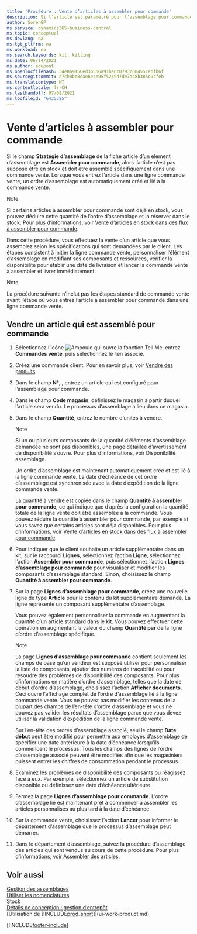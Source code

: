 ```yaml
---
title: 'Procédure : Vente d’articles à assembler pour commande'
description: Si l’article est paramétré pour l’assemblage pour commande, alors l’article ne devrait pas être en stock, et doit être assemblé spécifiquement à une commande vente.
author: SorenGP
ms.service: dynamics365-business-central
ms.topic: conceptual
ms.devlang: na
ms.tgt_pltfrm: na
ms.workload: na
ms.search.keywords: kit, kitting
ms.date: 06/14/2021
ms.author: edupont
ms.openlocfilehash: 34e869166ed3b556a91ba6c0793c60455cebfb6f
ms.sourcegitcommit: a7cb0be8eae6ece95f5259d7de7a48b385c9cfeb
ms.translationtype: HT
ms.contentlocale: fr-CH
ms.lasthandoff: 07/08/2021
ms.locfileid: "6435385"
---
```

# <a name="sell-items-assembled-to-order"></a>Vente d’articles à assembler pour commande
Si le champ **Stratégie d’assemblage** de la fiche article d’un élément d’assemblage est **Assembler pour commande**, alors l’article n’est pas supposé être en stock et doit être assemblé spécifiquement dans une commande vente. Lorsque vous entrez l’article dans une ligne commande vente, un ordre d’assemblage est automatiquement créé et lié à la commande vente.  

> [!NOTE]  
>  Si certains articles à assembler pour commande sont déjà en stock, vous pouvez déduire cette quantité de l’ordre d’assemblage et la réserver dans le stock. Pour plus d’informations, voir [Vente d’articles en stock dans des flux à assembler pour commande](assembly-how-to-sell-assemble-to-order-items-and-inventory-items-together.md).  

Dans cette procédure, vous effectuez la vente d’un article que vous assemblez selon les spécifications qui sont demandées par le client. Les étapes consistent à initier la ligne commande vente, personnaliser l’élément d’assemblage en modifiant ses composants et ressources, vérifier la disponibilité pour établir une date de livraison et lancer la commande vente à assembler et livrer immédiatement.  

> [!NOTE]  
>  La procédure suivante n’inclut pas les étapes standard de commande vente avant l’étape où vous entrez l’article à assembler pour commande dans une ligne commande vente.  

## <a name="to-sell-an-item-that-is-assembled-to-order"></a>Vendre un article qui est assemblé pour commande  
1.  Sélectionnez l’icône ![Ampoule qui ouvre la fonction Tell Me.](media/ui-search/search_small.png "Dites-moi ce que vous voulez faire") entrez **Commandes vente**, puis sélectionnez le lien associé.  
2.  Créez une commande client. Pour en savoir plus, voir [Vendre des produits](sales-how-sell-products.md).  
3.  Dans le champ **N°**, , entrez un article qui est configuré pour l’assemblage pour commande.  
4.  Dans le champ **Code magasin**, définissez le magasin à partir duquel l’article sera vendu. Le processus d’assemblage a lieu dans ce magasin.  
5.  Dans le champ **Quantité**, entrez le nombre d’unités à vendre.  

    > [!NOTE]  
    >  Si un ou plusieurs composants de la quantité d’éléments d’assemblage demandée ne sont pas disponibles, une page détaillée d’avertissement de disponibilité s’ouvre. Pour plus d’informations, voir Disponibilité assemblage.  

    Un ordre d’assemblage est maintenant automatiquement créé et est lié à la ligne commande vente. La date d’échéance de cet ordre d’assemblage est synchronisée avec la date d’expédition de la ligne commande vente.  

    La quantité à vendre est copiée dans le champ **Quantité à assembler pour commande**, ce qui indique que d’après la configuration la quantité totale de la ligne vente doit être assemblée à la commande. Vous pouvez réduire la quantité à assembler pour commande, par exemple si vous savez que certains articles sont déjà disponibles. Pour plus d’informations, voir [Vente d’articles en stock dans des flux à assembler pour commande](assembly-how-to-sell-inventory-items-in-assemble-to-order-flows.md).  

6.  Pour indiquer que le client souhaite un article supplémentaire dans un kit, sur le raccourci **Lignes**, sélectionnez l’action **Ligne**, sélectionnez l’action **Assembler pour commande**, puis sélectionnez l’action **Lignes d’assemblage pour commande** pour visualiser et modifier les composants d’assemblage standard. Sinon, choisissez le champ **Quantité à assembler pour commande**.  
7.  Sur la page **Lignes d’assemblage pour commande**, créez une nouvelle ligne de type **Article** pour le contenu du kit supplémentaire demandé. La ligne représente un composant supplémentaire d’assemblage.  

    Vous pouvez également personnaliser la commande en augmentant la quantité d’un article standard dans le kit. Vous pouvez effectuer cette opération en augmentant la valeur du champ **Quantité par** de la ligne d’ordre d’assemblage spécifique.  

    > [!NOTE]  
    >  La page **Lignes d’assemblage pour commande** contient seulement les champs de base qu’un vendeur est supposé utiliser pour personnaliser la liste de composants, ajouter des numéros de traçabilité ou pour résoudre des problèmes de disponibilité des composants. Pour plus d’informations en matière d’ordre d’assemblage, telles que la date de début d’ordre d’assemblage, choisissez l’action **Afficher documents**. Ceci ouvre l’affichage complet de l’ordre d’assemblage lié à la ligne commande vente. Vous ne pouvez pas modifier les contenus de la plupart des champs de l’en-tête d’ordre d’assemblage et vous ne pouvez pas valider les résultats d’assemblage parce que vous devez utiliser la validation d’expédition de la ligne commande vente.  
    >   
    >  Sur l’en-tête des ordres d’assemblage associé, seul le champ **Date début** peut être modifié pour permettre aux employés d’assemblage de spécifier une date antérieure à la date d’échéance lorsqu’ils commencent le processus. Tous les champs des lignes de l’ordre d’assemblage associé peuvent être modifiés afin que les magasiniers puissent entrer les chiffres de consommation pendant le processus.  

8.  Examinez les problèmes de disponibilité des composants ou réagissez face à eux. Par exemple, sélectionnez un article de substitution disponible ou définissez une date d’échéance ultérieure.  
9. Fermez la page **Lignes d’assemblage pour commande**. L’ordre d’assemblage lié est maintenant prêt à commencer à assembler les articles personnalisés au plus tard à la date d’échéance.  
10. Sur la commande vente, choisissez l’action **Lancer** pour informer le département d’assemblage que le processus d’assemblage peut démarrer.  
11. Dans le département d’assemblage, suivez la procédure d’assemblage des articles qui sont vendus au cours de cette procédure. Pour plus d’informations, voir [Assembler des articles](assembly-how-to-assemble-items.md).  

## <a name="see-also"></a>Voir aussi  
[Gestion des assemblages](assembly-assemble-items.md)  
[Utiliser les nomenclatures](inventory-how-work-BOMs.md)  
[Stock](inventory-manage-inventory.md)  
[Détails de conception : gestion d’entrepôt](design-details-warehouse-management.md)  
[Utilisation de [!INCLUDE[prod_short](includes/prod_short.md)]](ui-work-product.md)


[!INCLUDE[footer-include](includes/footer-banner.md)]